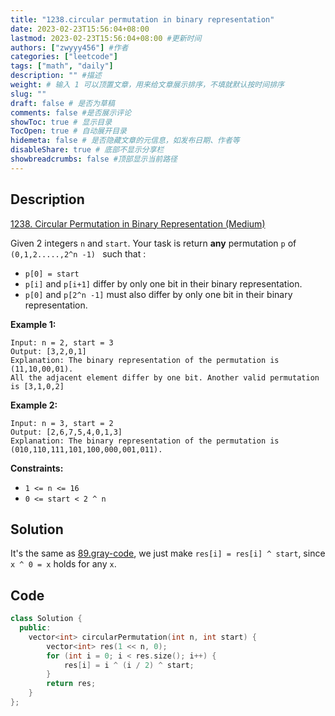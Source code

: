 ```yaml
---
title: "1238.circular permutation in binary representation"
date: 2023-02-23T15:56:04+08:00
lastmod: 2023-02-23T15:56:04+08:00 #更新时间
authors: ["zwyyy456"] #作者
categories: ["leetcode"]
tags: ["math", "daily"]
description: "" #描述
weight: # 输入 1 可以顶置文章，用来给文章展示排序，不填就默认按时间排序
slug: ""
draft: false # 是否为草稿
comments: false #是否展示评论
showToc: true # 显示目录
TocOpen: true # 自动展开目录
hidemeta: false # 是否隐藏文章的元信息，如发布日期、作者等
disableShare: true # 底部不显示分享栏
showbreadcrumbs: false #顶部显示当前路径
---
```

## Description
[1238. Circular Permutation in Binary Representation (Medium)](https://leetcode.com/problems/circular-permutation-in-binary-representation/)

Given 2 integers `n` and `start`. Your task is return **any** permutation `p` of `(0,1,2.....,2^n
-1) ` such that :

- `p[0] = start`
- `p[i]` and `p[i+1]` differ by only one bit in their binary representation.
- `p[0]` and `p[2^n -1]` must also differ by only one bit in their binary representation.

**Example 1:**

```
Input: n = 2, start = 3
Output: [3,2,0,1]
Explanation: The binary representation of the permutation is (11,10,00,01).
All the adjacent element differ by one bit. Another valid permutation is [3,1,0,2]

```

**Example 2:**

```
Input: n = 3, start = 2
Output: [2,6,7,5,4,0,1,3]
Explanation: The binary representation of the permutation is (010,110,111,101,100,000,001,011).

```

**Constraints:**

- `1 <= n <= 16`
- `0 <= start < 2 ^ n`

## Solution
It's the same as [89.gray-code](https://blog.zwyyy456.tech/posts/tech/89.gray-code/), we just make `res[i] = res[i] ^ start`, since `x ^ 0 = x` holds for any `x`.

## Code
```cpp
class Solution {
  public:
    vector<int> circularPermutation(int n, int start) {
        vector<int> res(1 << n, 0);
        for (int i = 0; i < res.size(); i++) {
            res[i] = i ^ (i / 2) ^ start;
        }
        return res;
    }
};
```